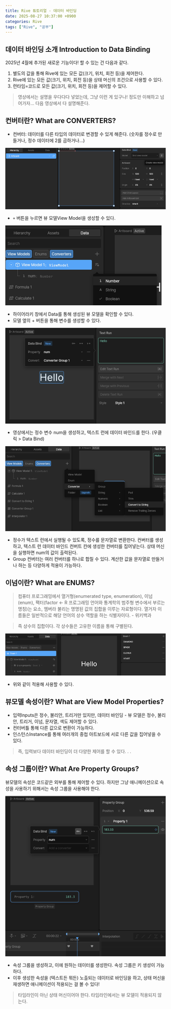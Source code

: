 ```yaml
---
title: Rive 튜토리얼 - 데이터 바인딩
date: 2025-08-27 10:37:00 +0900
categories: Rive
tags: ["Rive", "공부"]
---
```


## 데이터 바인딩 소개 Introduction to Data Binding

2025년 4월에 추가된 새로운 기능이다! 할 수 있는 건 다음과 같다.

1. 별도의 값을 통해 Rive에 있는 모든 값(크기, 위치, 회전 등)을 제어한다.
2. Rive에 있는 모든 값(크기, 위치, 회전 등)을 상태 머신의 조건으로 사용할 수 있다.
3. 런타임=코드로 모든 값(크기, 위치, 회전 등)을 제어할 수 있다. 

> 영상에서는 설명을 우다다다 넣었는데, 그냥 이런 게 있구나! 정도만 이해하고 넘어가자... 다음 영상에서 다 설명해준다.

## 컨버터란? What are CONVERTERS?

- 컨버터: 데이터를 다른 타입의 데이터로 변경할 수 있게 해준다. (숫자를 정수로 만들거나, 정수 데이터에 2를 곱하거나...)

![](img/rive_data_binding/create_data_bind.png)

- `+` 버튼을 누르면 뷰 모델View Model을 생성할 수 있다.

![](img/rive_data_binding/add_model.png)

- 하이어라키 창에서 Data를 통해 생성된 뷰 모델을 확인할 수 있다.
- 모델 옆의 + 버튼을 통해 변수를 생성할 수 있다.

![](img/rive_data_binding/text_run_data_bind.png)

- 영상에서는 정수 변수 num을 생성하고, 텍스트 런에 데이터 바인드를 한다. (우클릭 > Data Bind) 

![](img/rive_data_binding/converter_to_string.png)

- 정수가 텍스트 런에서 실행될 수 있도록, 정수를 문자열로 변환한다. 컨버터를 생성하고, 텍스트 런 데이터 바인드 컨버트 칸에 생성한 컨버터를 집어넣는다. 상태 머신을 실행하면 num의 값이 출력된다.
- Group 컨버터는 여러 컨버터를 하나로 합칠 수 있다. 계산한 값을 문자열로 만들거나 하는 등 다양하게 적용이 가능하다.

## 이넘이란? What are ENUMS?

> 컴퓨터 프로그래밍에서 열거형(enumerated type, enumeration), 이넘(enum), 팩터(factor ← R 프로그래밍 언어와 통계학의 범주형 변수에서 부르는 명칭)는 요소, 멤버라 불리는 명명된 값의 집합을 이루는 자료형이다. 열거자 이름들은 일반적으로 해당 언어의 상수 역할을 하는 식별자이다. - 위키백과

> 즉 상수의 집합이다. 각 상수들은 고유한 이름을 통해 구별된다.

![](img/rive_data_binding/enum.png)

- 위와 같이 적용해 사용할 수 있다.

## 뷰모델 속성이란? What are View Model Properties?

- 입력Inputs은 정수, 불리안, 트리거만 있지만, 데이터 바인딩 - 뷰 모델은 정수, 불리안, 트리거, 이넘, 문자열, 색도 제어할 수 있다.
- 컨터버틀 통해 다른 값으로 변환이 가능하다.
- 인스턴스Instance를 통해 여러개의 중첩 아트보드에 서로 다른 값을 집어넣을 수 있다.

> 즉, 입력보다 데이터 바인딩이 더 다양한 제어를 할 수 있다. . . 

## 속성 그룹이란? What Are Property Groups?

뷰모델의 속성은 코드같은 외부를 통해 제어할 수 있다. 하지만 그냥 애니메이션으로 속성을 사용하기 위해서는 속성 그룹을 사용해야 한다.

![](img/rive_data_binding/property_group.png)

- 속성 그룹을 생성하고, 이에 원하는 데이터를 생성한다. 속성 그룹은 키 생성이 가능하다.
- 이후 생성한 속성을 (텍스트든 뭐든) 노출되는 데이터로 바인딩을 하고, 상태 머신을 재생하면 애니메이션이 적용되는 걸 볼 수 있다!

> 타임라인이 아닌 상태 머신이어야 한다. 타임라인에서는 뷰 모델이 적용되지 않는다.